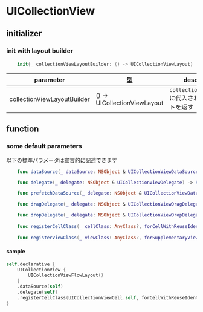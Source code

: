 # UICollectionView

## initializer

### init with layout builder

#### 
```swift
    init(_ collectionViewLayoutBuilder: () -> UICollectionViewLayout)
```

|  parameter | 型 | description |
| ---- | ---- | ---- |
| collectionViewLayoutBuilder | () -> UICollectionViewLayout | `collectionViewLayout`に代入されるレイアウトを返す |


## function

### some default parameters

以下の標準パラメータは宣言的に記述できます

```swift
    func dataSource(_ dataSource: NSObject & UICollectionViewDataSource) -> Self

    func delegate(_ delegate: NSObject & UICollectionViewDelegate) -> Self

    func prefetchDataSource(_ delegate: NSObject & UICollectionViewDataSourcePrefetching) -> Self

    func dragDelegate(_ delegate: NSObject & UICollectionViewDragDelegate) -> Self

    func dropDelegate(_ delegate: NSObject & UICollectionViewDropDelegate) -> Self
    
    func registerCellClass(_ cellClass: AnyClass?, forCellWithReuseIdentifier identifier: String) -> Self
    
    func registerViewClass(_ viewClass: AnyClass?, forSupplementaryViewOfKind elementKind: String, withReuseIdentifier identifier: String) -> Self
```

#### sample

```swift
self.declarative {
    UICollectionView {
        UICollectionViewFlowLayout()
    }
    .dataSource(self)
    .delegate(self)
    .registerCellClass(UICollectionViewCell.self, forCellWithReuseIdentifier: "Cell")
}
```